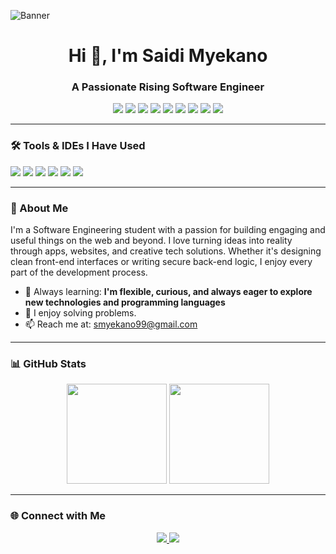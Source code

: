 <!-- GitHub Profile README -->
![Banner](https://github.com/JoshSE2/JoshSE2/blob/main/Saidi-GitHub.pngraw=true)

<h1 align="center">Hi 👋, I'm Saidi Myekano</h1>
<h3 align="center">A Passionate Rising Software Engineer</h3>

<p align="center">
  <img src="https://img.shields.io/badge/HTML5-E34F26?style=for-the-badge&logo=html5&logoColor=white"/>
  <img src="https://img.shields.io/badge/CSS3-1572B6?style=for-the-badge&logo=css3&logoColor=white"/>
  <img src="https://img.shields.io/badge/JavaScript-F7DF1E?style=for-the-badge&logo=javascript&logoColor=black"/>
  <img src="https://img.shields.io/badge/Python-3776AB?style=for-the-badge&logo=python&logoColor=white"/>
  <img src="https://img.shields.io/badge/PHP-777BB4?style=for-the-badge&logo=php&logoColor=white"/>
  <img src="https://img.shields.io/badge/MySQL-005C84?style=for-the-badge&logo=mysql&logoColor=white"/>
  <img src="https://img.shields.io/badge/MongoDB-47A248?style=for-the-badge&logo=mongodb&logoColor=white"/>
  <img src="https://img.shields.io/badge/C%23-239120?style=for-the-badge&logo=c-sharp&logoColor=white"/>
  <img src="https://img.shields.io/badge/Java-ED8B00?style=for-the-badge&logo=java&logoColor=white"/>
</p>

---

### 🛠️ Tools & IDEs I Have Used
<p align="left">
  <img src="https://img.shields.io/badge/VS Code-007ACC?style=for-the-badge&logo=visual-studio-code&logoColor=white" />
  <img src="https://img.shields.io/badge/IntelliJ IDEA-000000?style=for-the-badge&logo=intellij-idea&logoColor=white"/>
  <img src="https://img.shields.io/badge/Eclipse IDE-2C2255?style=for-the-badge&logo=eclipse-ide&logoColor=white"/>
  <img src="https://img.shields.io/badge/Apache NetBeans-1B6AC6?style=for-the-badge&logo=apache-netbeans-ide&logoColor=white"/>
  <img src="https://img.shields.io/badge/Sublime Text-FF9800?style=for-the-badge&logo=sublime-text&logoColor=white"/>
  <img src="https://img.shields.io/badge/Android Studio-3DDC84?style=for-the-badge&logo=android-studio&logoColor=white"/>
</p>

---

### 🚀 About Me
I'm a Software Engineering student with a passion for building engaging and useful things on the web and beyond. I love turning ideas into reality through apps, websites, and creative tech solutions.
Whether it's designing clean front-end interfaces or writing secure back-end logic, I enjoy every part of the development process.
- 🌱 Always learning: **I'm flexible, curious, and always eager to explore new technologies and programming languages**
- 🌱 I enjoy solving problems.
- 📫 Reach me at: [smyekano99@gmail.com](mailto:smyekano99@gmail.com)

---

### 📊 GitHub Stats
<p align="center">
  <img src="https://github-readme-stats.vercel.app/api?username=JoshSE2&show_icons=true&theme=github_dark" height="160"/>
  <img src="https://github-readme-stats.vercel.app/api/top-langs/?username=JoshSE2&layout=compact&theme=github_dark" height="160"/>
</p>

---

### 🌐 Connect with Me
<p align="center">
  <a href="https://www.linkedin.com/in/saidi-myekano-7b000a216" target="_blank">
    <img src="https://img.shields.io/badge/LinkedIn-0077B5?style=for-the-badge&logo=linkedin&logoColor=white"/>
  </a>
  <a href="mailto:smyekano99@gmail.com">
    <img src="https://img.shields.io/badge/Gmail-D14836?style=for-the-badge&logo=gmail&logoColor=white"/>
  </a>
</p>
